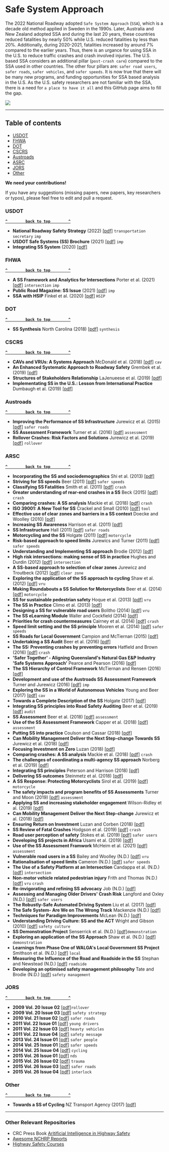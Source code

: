 # Safe System Approach

The 2022 National Roadway adopted `Safe System Approach` (`SSA`), which is a decade old method applied in Sweden in the 1990s. Later, Australia and New Zealand adopted SSA and during the last 20 years, these countries reduced fatalities by nearly 50%  while U.S. reduced fatalities by less than 20%. Additionally, during 2020-2021, fatalities increased by around 7% compared to the earlier years. Thus, there is an urgance for using SSA in the U.S. to reduce traffic crashes and crash involved injuries. The U.S. based SSA considers an additional pillar (`post-crash care`) compared to the SSA used in other countries. The other four pillars are: `safer road users`, `safer roads`, `safer vehicles`, and `safer speeds`. It is now true that there will be many new programs, and funding opportunities for SSA based analysis in the U.S. As the U.S. safety researchers are not familiar with the SSA, there is a need for `a place to have it all` and this GitHub page aims to fill the gap.  

<a href="https://www.transportation.gov/NRSS/SafeSystem"><img align="center" src="https://github.com/subasish/safesystems/blob/main/Documents/Fig/FHWA_SS.PNG"/></a>

--------------------

## Table of contents

- [USDOT](#usdot)
- [FHWA](#fhwa)
- [DOT](#dot)
- [CSCRS](#cscrs)
- [Austroads](#austroads)
- [ASRC](#asrc)
- [JORS](#jors)
- [Other](#other)

**We need your contributions!**

If you have any suggestions (missing papers, new papers, key researchers or typos), please feel free to edit and pull a request.

### USDOT
**[`^        back to top        ^`](#)**
- **National Roadway Safety Strategy** (2022) [[pdf]](https://github.com/subasish/safesystems/blob/main/Documents/2022%20USDOT%20SS.pdf) `transportation secretary` `imp`
- **USDOT Safe Systems (SS) Brochure** (2021) [[pdf]](https://github.com/subasish/safesystems/blob/main/Documents/2021%20SS%20Brochure.pdf) `imp`
- **Integrating SS System** (2020) [[pdf]](https://github.com/subasish/safesystems/blob/main/Documents/2018%20Finkel%20SS%20HSIP.pdf)



### FHWA
**[`^        back to top        ^`](#)**
- **A SS Framework and Analytics for Intersections** Porter et al. (2021) [[pdf]](https://github.com/subasish/safesystems/blob/main/Documents/2021%20Porter%20SS%20Analytical%20Intersection.pdf) `intersection` `imp`
- **Public Road Magazine: SS Issue** (2021) [[pdf]](https://github.com/subasish/safesystems/blob/main/Documents/2022%20Public%20Roads%20SS.pdf) `imp`
- **SSA with HSIP** Finkel et al. (2020) [[pdf]](https://github.com/subasish/Safe-System/blob/main/Documents/2018%20Finkel%20SS%20HSIP.pdf) `HSIP`



### DOT
**[`^        back to top        ^`](#)**
- **SS Synthesis** North Carolina (2018) [[pdf]](https://github.com/subasish/safesystems/blob/main/Documents/2018%20SS%20Synthesis.pdf) `synthesis`


### CSCRS
**[`^        back to top        ^`](#)**
- **CAVs and VRUs: A Systems Approach** McDonald et al. (2018) [[pdf]](https://github.com/subasish/safesystems/blob/main/Documents/2018%20CSCRS%20CSV%20Systems%20Approach.pdf) `cav`
- **An Enhanced Systematic Approach to Roadway Safety** Grembek et al. (2019) [[pdf]](https://github.com/subasish/safesystems/blob/main/Documents/2018%20CSCRS%20Enhanced%20SS.pdf) 
- **Structures of Stakeholders Relationship** LaJenueese et al. (2019) [[pdf]](https://github.com/subasish/safesystems/blob/main/Documents/2018%20CSCRS%20RS%20Stakeholders.pdf)
- **Implementating SS in the U.S.: Lesson from International Practice** Dumbaugh et al. (2019) [[pdf]](https://github.com/subasish/Safe-System/blob/main/Documents/2019%20CSCRS%20Implement%20SS%20in%20US.pdf)




### Austroads
**[`^        back to top        ^`](#)**
- **Improving the Performance of SS Infrastructure** Jurewicz et al. (2015) [[pdf]](https://github.com/subasish/safesystems/blob/main/Documents/2015%20Jurewicz%20SS%20Infrastructure.pdf) `safer roads`
- **SS Assessment Framework** Turner et al. (2016) [[pdf]](https://github.com/subasish/safesystems/blob/main/Documents/2016%20Turner%20SS%20Assessment%20Framework.pdf) `assessment`
- **Rollover Crashes: Risk Factors and Solutions** Jurewicz et al. (2019) [[pdf]](https://github.com/subasish/Safe-System/blob/main/Documents/AustRoads/2019%20Jurewicz%20Rollover%20Risk%20Factors.pdf) `rollover`




### ARSC
**[`^        back to top        ^`](#)**
- **Incorporating the SS and sociodemographics** Shi et al. (2013) [[pdf]](https://github.com/subasish/safesystems/blob/main/Documents/ARSC/(NPR)%20Shi%20-%20Safe%20System.pdf)
- **Striving for SS speeds** Beer (2011) [[pdf]](https://github.com/subasish/safesystems/blob/main/Documents/ARSC/00_2011%20Beer%20Striving%20for%20Safe%20System%20Speeds.pdf) `safer speeds`
- **Classifying SS Fatalities** Smith et al. (2011) [[pdf]](https://github.com/subasish/safesystems/blob/main/Documents/ARSC/00_2011%20Page-Smith%20Classifying%20Safe%20System%20Fatalities.pdf) `crash`
- **Greater understanding of rear-end crashes in a SS** Beck (2015) [[pdf]](https://github.com/subasish/safesystems/blob/main/Documents/ARSC/00_2015%20Beck%20Greater%20understanding%20of%20rear%20end%20crashes%20in%20a%20Safe%20System.pdf) `crash`
- **Comparing crashes: A SS analysis** Mackie et al. (2018) [[pdf]](https://github.com/subasish/safesystems/blob/main/Documents/ARSC/00_2018%20(EA)%20Mackie%20Comparing%20crashes.pdf) `crash`
- **ISO 39001: A New Tool for SS** Crackel and Small (2010) [[pdf]](https://github.com/subasish/safesystems/blob/main/Documents/ARSC/2010%20Crackel%20ISO%2039001%20A%20New%20Tool%20for%20Safe%20Systems.pdf) `tool`
- **Effective use of clear zones and barriers in a SS context** Doecke and Woolley (2010) [[pdf]](https://github.com/subasish/safesystems/blob/main/Documents/ARSC/2010%20Doecke%20Effective%20use%20of%20clear%20zones.pdf)
- **Increasing SS Awareness** Harrison et al. (2011) [[pdf]](https://github.com/subasish/safesystems/blob/main/Documents/ARSC/2011%20Cruise%20Safe%20System%20Awareness.pdf)
- **SS Infrastructure** Hall (2011) [[pdf]](https://github.com/subasish/safesystems/blob/main/Documents/ARSC/2011%20Hall%20Safe%20System%20Infrastructure%20from%20Theory%20to%20Practice.pdf) `safer roads`
- **Motorcycling and the SS** Holgate (2011) [[pdf]](https://github.com/subasish/safesystems/blob/main/Documents/ARSC/2011%20Holgate%20Motorcycling%20and%20the%20Safe%20System.pdf) `motorcycle`
- **Risk-based approach to speed limits** Jurewics and Turner (2011) [[pdf]](https://github.com/subasish/safesystems/blob/main/Documents/ARSC/2011%20Jurewicz%20Risk%20based%20approach%20to%20speed%20limits.pdf) `safer speeds`
- **Understanding and Implementing SS approach** Brodie (2012) [[pdf]](https://github.com/subasish/safesystems/blob/main/Documents/ARSC/2012%20Brodie%20Understanding%20and%20Implementing%20the%20Safe%20System%20approach.pdf)
- **High risk intersections: making sense of SS in practice** Hughes and Durdin (2012) [[pdf]](https://github.com/subasish/safesystems/blob/main/Documents/ARSC/2012%20Hughes%20High%20risk%20intersections%20Making%20sense%20of%20safe%20systems%20in%20practice.pdf) `intersection`
- **A SS-based approach to selection of clear zones** Jurewicz and Troutbeck (2012) [[pdf]](https://github.com/subasish/safesystems/blob/main/Documents/ARSC/2012%20Jurewicz%20A%20safety%20performance-based%20method%20for%20clear%20zone%20selection.pdf) `clear zone`
- **Exploring the application of the SS approach to cycling** Shaw et al. (2012) [[pdf]](https://github.com/subasish/safesystems/blob/main/Documents/ARSC/2012%20Shaw%20Exploring%20the%20application%20of%20the%20Safe%20System%20Approach%20to%20cycling.pdf) `vru`
- **Making Roundabouts a SS Solution for Motorcyclists** Beer et al. (2014) [[pdf]](https://github.com/subasish/safesystems/blob/main/Documents/ARSC/2014%20(NPR)%20Beer%20Making%20Roundabouts%20a%20Safe%20System%20Solution%20for%20Motorcyclists.pdf) `motorcycle`
- **SS for sustainable pedestrian safety** Hoque et al. (2013) [[pdf]](https://github.com/subasish/safesystems/blob/main/Documents/ARSC/2013%20(NPR)%20Hoque%20Pedestrians.pdf) `vru`
- **The SS in Practice** Climo et al. (2013) [[pdf]](https://github.com/subasish/safesystems/blob/main/Documents/ARSC/2013%20Dugdale%20The%20Safe%20System%20in%20Practice.pdf)
- **Designing a SS for vulnerable road users** Bolitho (2014) [[pdf]](https://github.com/subasish/safesystems/blob/main/Documents/ARSC/2014%20(NPR)%20Bolitho%20Designing%20a%20safe%20system%20for%20vulnerable%20road%20users.pdf) `vru`
- **The SS eLearning Module** Waller and Cockfield (2014) [[pdf]](https://github.com/subasish/safesystems/blob/main/Documents/ARSC/2014%20(NPR)%20Waller%20The%20Safe%20System%20eLearning%20Module.pdf)
- **Priorities for crash countermeasures** Cairney et al. (2014) [[pdf]](https://github.com/subasish/safesystems/blob/main/Documents/ARSC/2014%20Bradshaw%20Priorities%20for%20crash%20countermeasures%20in%20Australia%20and%20New%20Zealand.pdf) `crash`
- **Speed limit setting and the SS principle** Mooren et al. (2014) [[pdf]](https://github.com/subasish/safesystems/blob/main/Documents/ARSC/2014%20Mooren%20Speed%20limit%20setting%20and%20the%20Safe%20System%20principle.pdf) `safer speeds`
- **SS Roads for Local Government** Campion and McTiernan (2015) [[pdf]](https://github.com/subasish/safesystems/blob/main/Documents/ARSC/2015%20(NPR)%20Campion%20Safe%20system%20roads%20for%20local%20government.pdf)
- **Undertaking a SS Audit** Beer et al. (2016) [[pdf]](https://github.com/subasish/safesystems/blob/main/Documents/ARSC/2016%20(EA)%20Beer%20Undertaking%20a%20Safe%20System%20Audit.pdf)
- **The SS: Preventing crashes by preventing errors** Hatfield and Brown (2016) [[pdf]](https://github.com/subasish/safesystems/blob/main/Documents/ARSC/2016%20(EA)%20Hatfield%20The%20Safest%20System.pdf) `crash`
- **'Safer Together' - Aligning Queensland's Natural Gas E&P Industry 'Safe Systems Approach'** Pearce and Pearson (2016) [[pdf]](https://github.com/subasish/safesystems/blob/main/Documents/ARSC/2016%20(EA)%20Pearce%20The%20Safe%20System%20Hierarchy%20of%20Control%20Framework%20for%20Local%20Roads.pdf)
- **The SS Hierarchy of Control Framework** McTiernan and Rensen (2016) [[pdf]](https://github.com/subasish/safesystems/blob/main/Documents/ARSC/2016%20McTiernan%20The%20Safe%20System%20Hierarchy%20of%20Control%20Framework%20for%20Local%20Roads.pdf)
- **Development and use of the Austroads SS Assessment Framework** Turner and Jurewicz (2016) [[pdf]](https://github.com/subasish/safesystems/blob/main/Documents/ARSC/2016%20Turner%20Development%20and%20use%20of%20the%20Austroads%20Safe%20System%20Assessment%20Framework.pdf) `imp`
- **Exploring the SS in a World of Autonomous Vehicles** Young and Beer (2017) [[pdf]](https://github.com/subasish/safesystems/blob/main/Documents/ARSC/2017%20(EA)%20Young%20Exploring%20the%20Safe%20System%20in%20a%20World%20of%20Autonomous%20Vehicles.pdf) `cav`
- **Towards a Complete Description of the SS** Holgate (2017) [[pdf]](https://github.com/subasish/safesystems/blob/main/Documents/ARSC/2017%20Holgate%20Towards%20a%20Complete%20Description%20of%20the%20Safe%20System.pdf)
- **Integrating SS principles into Road Safety Auditing** Beer et al. (2019) [[pdf]](https://github.com/subasish/safesystems/blob/main/Documents/ARSC/2018%20(EA)%20Beer%20Integrating%20Safe%20System%20principles%20into%20Road%20Safety%20Auditing.pdf) `audit`
- **SS Assessment** Beer et al. (2018) [[pdf]](https://github.com/subasish/safesystems/blob/main/Documents/ARSC/2018%20(EA)%20Beer%20Safe%20System%20Assessment.pdf) `assessment`
- **Use of the SS Assessment Framework** Capper et al. (2018) [[pdf]](https://github.com/subasish/safesystems/blob/main/Documents/ARSC/2018%20(EA)%20Capper%20Use%20of%20the%20Safe%20System%20Assessment%20Framework%20as%20a%20Safety%20Key.pdf) `assessment`
- **Putting SS into practice** Coulson and Cassar (2018) [[pdf]](https://github.com/subasish/safesystems/blob/main/Documents/ARSC/2018%20(EA)%20Coulson%20SS%20Practice.pdf)
- **Can Mobility Management Deliver the Next Step-change Towards SS** Jurewicz et al. (2018) [[pdf]](https://github.com/subasish/safesystems/blob/main/Documents/ARSC/2018%20(EA)%20Jurewicz%20Can%20Mobility%20Management%20Deliver%20the%20Next%20Step-change.pdf)
- **Focusing Investment on Zero** Luzan (2018) [[pdf]](https://github.com/subasish/safesystems/blob/main/Documents/ARSC/2018%20(EA)%20Luzan%20Focusing%20Investment%20on%20Zero.pdf)
- **Comparing crashes: A SS analysis** Mackie et al. (2018) [[pdf]](https://github.com/subasish/safesystems/blob/main/Documents/ARSC/2018%20(EA)%20Mackie%20Comparing%20Crashes.pdf) `crash`
- **The challenges of coordinating a multi-agency SS approach** Norberg et al. (2019) [[pdf]](https://github.com/subasish/safesystems/blob/main/Documents/ARSC/2018%20(EA)%20Norberg%20The%20challenges%20of%20coordinating%20a%20multi-agency%20safe%20systems.pdf)
- **Integrating SS principles** Peterson and Harrison (2018) [[pdf]](https://github.com/subasish/safesystems/blob/main/Documents/ARSC/2018%20(EA)%20Peterson%20Integrating%20safe%20system%20principles%20throughout%20TMR.pdf)
- **Delivering SS outcomes** Steinmetz et al. (2018) [[pdf]](https://github.com/subasish/safesystems/blob/main/Documents/ARSC/2018%20(EA)%20Steinmetz%20Delivering%20Safe%20System.pdf)
- **A SS Response: Protecting Motorcyclists** Sirol et al. (2019) [[pdf]](https://github.com/subasish/safesystems/blob/main/Documents/ARSC/2018%20(EA)%20Sutton%20A%20Safe%20Systems%20Response.pdf) `motorcycle`
- **The safety impacts and program benefits of SS Assessments** Turner and Moon (2019) [[pdf]](https://github.com/subasish/safesystems/blob/main/Documents/ARSC/2018%20(EA)%20Turner%20The%20safety%20impacts%20and%20program%20benefits%20of%20Safe%20System.pdf) `assessment`
- **Applying SS and increasing stakeholder engagement** Wilson-Ridley et al. (2019) [[pdf]](https://github.com/subasish/safesystems/blob/main/Documents/ARSC/2018%20(EA)%20Wilson-Ridley%20Applying%20safe%20systems%20and%20increasing%20stakeholder%20engagement.pdf)
- **Can Mobility Management Deliver the Next Step-change** Jurewicz et al. (2018) [[pdf]](https://github.com/subasish/safesystems/blob/main/Documents/ARSC/2018%20Jurewicz%20Can%20%20Mobility%20Management%20%20Deliver%20%20the%20Next%20%20Step-chang.pdf)
- **Ensuring Return on Investment** Luzan and Corben (2018) [[pdf]](https://github.com/subasish/safesystems/blob/main/Documents/ARSC/2018%20Luzan%20Beyond%20BCR%20Ensuring%20return%20on%20investment%20while%20strategically%20delivering%20safe%20system%20outcomes.pdf)
- **SS Review of Fatal Crashes** Hodgson et al. (2019) [[pdf]](https://github.com/subasish/safesystems/blob/main/Documents/ARSC/2019%20(EA)%20Hodgson%20Safe%20System%20Review%20of%20Fatal%20Crashes%20in%20the%20ACT.pdf) `crash`
- **Road user perception of safety** Stokes et al. (2019) [[pdf]](https://github.com/subasish/safesystems/blob/main/Documents/ARSC/2019%20Stokes%20Road-user-perception-of-Safety-at-Safe-System-Intersections1.pdf) `safer users`
- **Developing SS projects in Africa** Usami et al. (2019) [[pdf]](https://github.com/subasish/safesystems/blob/main/Documents/ARSC/2019%20Usami%20SS%20Africa.pdf)
- **Use of the SS Assessment Framwork** McHeim et al. (2021) [[pdf]](https://github.com/subasish/safesystems/blob/main/Documents/ARSC/2021%20McHeim%20Use%20of%20the%20Safe%20System%20Assessment.pdf) `assessment`
- **Vulnerable road users in a SS** Bailey and Woolley (N.D.) [[pdf]](https://github.com/subasish/safesystems/blob/main/Documents/ARSC/Bailey%20Vulnerable%20road%20users%20in%20a%20Safe%20System.pdf) `vru`
- **Rationalisation of speed limits** Cameron (N.D.) [[pdf]](https://github.com/subasish/safesystems/blob/main/Documents/ARSC/Cameron%20Rationalisation%20of%20speed%20limits%20within%20the%20Safe%20System%20approach.pdf) `safer speeds`
- **The Use of a Safety Platform at an Intersection** Candappa et al. (N.D.) [[pdf]](https://github.com/subasish/safesystems/blob/main/Documents/ARSC/Candappa%20The%20Use%20of%20a%20Safety%20Platform%20at%20an%20Intersection%20to%20Align%20Approach%20Speeds.pdf) `intersection`
- **Non-motor vehicle related pedestrian injury** Frith and Thomas (N.D.) [[pdf]](https://github.com/subasish/safesystems/blob/main/Documents/ARSC/Frith%20Non-motor%20vehicle%20related%20pedestrian%20injury.pdf) `vru` `crash`
- **Re-invigorating and refining SS advocacy** Job (N.D.) [[pdf]](https://github.com/subasish/safesystems/blob/main/Documents/ARSC/Job%20Re-invigorating%20and%20refining%20Safe%20System%20advocacy.pdf)
- **Assessing and Managing Older Drivers' Crash Risk** Langford and Oxley (N.D.) [[pdf]](https://github.com/subasish/safesystems/blob/main/Documents/ARSC/Langford%20Assessing%20and%20Managing%20Older%20Drivers.pdf) `safer users`
- **The Robustly-Safe Automated Driving System** Liu et al. (2017) [[pdf]](https://github.com/subasish/safesystems/blob/main/Documents/ARSC/Liu%20The%20%20Robustly-Safe%20Automated%20%20Driving%20%20System%20%20for%20%20Enhanced%20Active%20%20Safety.pdf)
- **The Safe System- Are We on The Wrong Track** Mackenzie (N.D.) [[pdf]](https://github.com/subasish/safesystems/blob/main/Documents/ARSC/Mackenzie%20The%20Safe%20System%20Are%20We%20on%20The%20Wrong%20Track.pdf)
- **Techniques for Paradigm Improvements** McLean (N.D.) [[pdf]](https://github.com/subasish/safesystems/blob/main/Documents/ARSC/Mclean%20Techniques%20%20for%20%20Paradigm%20%20Improvements%20%20Towards%20a%20Heavy%20%20Vehicle%20%20Safe%20%20System.pdf)
- **Understanding Driving Culture: SS and the ACT** Wright and Gibson (2010) [[pdf]](https://github.com/subasish/safesystems/blob/main/Documents/ARSC/Rickwood%20Understanding%20Driving%20Culture%20Safe%20System.pdf) `safety culture`
- **SS Demonstration Project** Senserrick et al. (N.D.) [[pdf]](https://github.com/subasish/safesystems/blob/main/Documents/ARSC/Senserrick%20Safe%20System%20Demonstration%20Project.pdf)`demonstration`
- **Exploring an application of the SS Approach** Shaw et al. (N.D.) [[pdf]](https://github.com/subasish/safesystems/blob/main/Documents/ARSC/Shaw%20Exploring%20an%20application%20of%20the%20Safe%20System%20Approach.pdf) `demonstration`
- **Learnings from Phase One of WALGA's Local Government SS Project** Smithson et al. (N.D.) [[pdf]](https://github.com/subasish/safesystems/blob/main/Documents/ARSC/Smithson%20Learnings%20%20from%20%20Phase%20%20One%20%20of%20%20WALGA%E2%80%99s%20%20Local%20%20Government%20%20Safe%20%20System%20%20Project.pdf) `local`
- **Measuring the Influence of the Road and Roadside in the SS** Stephan and Newstead (N.D.) [[pdf]](https://github.com/subasish/safesystems/blob/main/Documents/ARSC/Stephen%20Measuring%20the%20Influence%20of%20the%20Road%20and%20Roadside%20in%20the%20Safe%20System.pdf) `roadside`
- **Developing an optimised safety management philosophy** Tate and Brodie (N.D.) [[pdf]](https://github.com/subasish/safesystems/blob/main/Documents/ARSC/Tate%20Developing%20an%20optimised%20safety%20management%20philosophy%20reflecting%20the%20Safe%20System%20in%20a%20constrained%20environment.pdf) `safety management`

### JORS
**[`^        back to top        ^`](#)**
- **2009 Vol. 20 Issue 02** [[pdf]](https://github.com/subasish/safesystems/blob/main/Documents/JoRS/2009_V20_I02_Rollover.pdf)`rollover`
- **2009 Vol. 20 Issue 03** [[pdf]](https://github.com/subasish/safesystems/blob/main/Documents/JoRS/2009_V20_I03_SafetyStrategies.pdf) `safety strategy`
- **2010 Vol. 21 Issue 02** [[pdf]](https://github.com/subasish/safesystems/blob/main/Documents/JoRS/2010_V21_I02_SaferRoads.pdf) `safer roads`
- **2011 Vol. 22 Issue 01** [[pdf]](https://github.com/subasish/safesystems/blob/main/Documents/JoRS/2011_V22_I01_YoungDrivers.pdf) `young drivers`
- **2011 Vol. 22 Issue 03** [[pdf]](https://github.com/subasish/safesystems/blob/main/Documents/JoRS/2011_V22_I03_HeavyVehicles.pdf) `heavty vehicles`
- **2011 Vol. 22 Issue 04** [[pdf]](https://github.com/subasish/safesystems/blob/main/Documents/JoRS/2011_V22_I04_SafetyMessages.pdf) `safety message`
- **2013 Vol. 24 Issue 01** [[pdf]](https://github.com/subasish/safesystems/blob/main/Documents/JoRS/2013_V24_I01_SaferPeople.pdf) `safer people`
- **2014 Vol. 25 Issue 01** [[pdf]](https://github.com/subasish/safesystems/blob/main/Documents/JoRS/2014_V25_I01_SS%20SafeSpeeds.pdf) `safer speeds`
- **2014 Vol. 25 Issue 04** [[pdf]](https://github.com/subasish/safesystems/blob/main/Documents/JoRS/2014_V25_I04_Cycling.pdf) `cycling`
- **2015 Vol. 26 Issue 01** [[pdf]](https://github.com/subasish/safesystems/blob/main/Documents/JoRS/2015_V26_I01_NDS.pdf)  `nds`
- **2015 Vol. 26 Issue 02** [[pdf]](https://github.com/subasish/safesystems/blob/main/Documents/JoRS/2015_V26_I02_Trauma.pdf) `trauma`
- **2015 Vol. 26 Issue 03** [[pdf]](https://github.com/subasish/safesystems/blob/main/Documents/JoRS/2015_V26_I03_SafeRoads.pdf) `safer roads`
- **2015 Vol. 26 Issue 04** [[pdf]](https://github.com/subasish/safesystems/blob/main/Documents/JoRS/2015_V26_I04_Veh%20Interlock.pdf) `interlock`


### Other
**[`^        back to top        ^`](#)**
- **Towards a SS of Cycling** NZ Transport Agency (2017) [[pdf]](https://github.com/subasish/safesystems/blob/main/Documents/2017%20Towards%20a%20safe%20system%20for%20cycling.pdf)


--------------------

### Other Relevant Repositories

- CRC Press Book [Aritificial Intelligence in Highway Safety](https://github.com/subasish/AI_in_HighwaySafety)
- [Awesome NCHRP Reports](https://github.com/subasish/Awesome-NCHRP-Reports)
- [Highway Safety Courses](https://github.com/subasish/NCHRP-20-07-384-CC-Courses)


